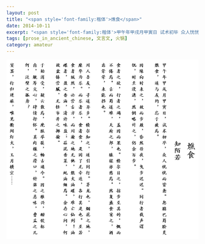 ```yaml
---
layout: post
title: "<span style='font-family:楷体'>燋食</span>"
date: 2014-10-11
excerpt: "<span style='font-family:楷体'>甲午年甲戌月甲寅日 试术初毕 众人恍恍而皆惫 忽臆巴蜀脍炙燋食 遂与友约 忘于疲焉</span>"
tags: [prose_in_ancient_chinese, 文言文, 火锅]
category: amateur
---
```


<div class="image-container">
  <img src="/assets/images/posts/ancient-prose-hot-pot.PNG" style="zoom: 70%;" />
</div>

